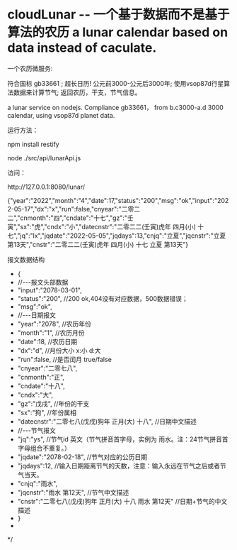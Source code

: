 # cloudLunar -- 一个基于数据而不是基于算法的农历 a lunar calendar based on data instead of caculate.
一个农历微服务:

符合国标 gb33661 ;
超长日历! 公元前3000-公元后3000年;
使用vsop87d行星算法数据来计算节气;
返回农历，干支，节气信息。

a lunar service on nodejs. 
Compliance gb33661，
from b.c3000-a.d 3000 calendar,
using vsop87d planet data.

<p>运行方法：</p>
<p>npm install restify</p>
<p>node ./src/api/lunarApi.js</p>

访问：
<p>http://127.0.0.1:8080/lunar/</p>

<p>{"year":"2022","month":"4","date":17,"status":"200","msg":"ok","input":"2022-05-17","dx":"x","run":false,"cnyear":"二零二二","cnmonth":"四","cndate":"十七","gz":"壬寅","sx":"虎","cndx":"小","datecnstr":"二零二二(壬寅)虎年 四月(小) 十七","jq":"lx","jqdate":"2022-05-05","jqdays":13,"cnjq":"立夏","jqcnstr":"立夏 第13天","cnstr":"二零二二(壬寅)虎年 四月(小) 十七 立夏 第13天"}</p>

 报文数据结构
 * {
 * //---报文头部数据
 * "input":"2078-03-01",
 * "status":"200",                                     //200 ok,404没有对应数据，500数据错误；
 * "msg":"ok",
 * //---日期报文
 * "year":"2078",                                      //农历年份
 * "month":"1",                                        //农历月份
 * "date":18,                                          //农历日期
 * "dx":"d",                                           //月份大小 x:小 d:大
 * "run":false,                                        //是否闰月 true/false
 * "cnyear":"二零七八",
 * "cnmonth":"正",
 * "cndate":"十八",
 * "cndx":"大",
 * "gz":"戊戌",                                        //年份的干支
 * "sx":"狗",                                          //年份属相
 * "datecnstr":"二零七八(戊戌)狗年 正月(大) 十八",       //日期中文描述
 * //---节气报文
 * "jq":"ys",                                          //节气id 英文（节气拼音首字母，实例为 雨水。注：24节气拼音首字母组合不重复。）
 * "jqdate":"2078-02-18",                              //节气对应的公历日期
 * "jqdays":12,                                        //输入日期距离节气的天数，注意：输入永远在节气之后或者节气当天。
 * "cnjq":"雨水",
 * "jqcnstr":"雨水 第12天",                             //节气中文描述
 * "cnstr":"二零七八(戊戌)狗年 正月(大) 十八 雨水 第12天" //日期+节气的中文描述
 * }
 * 
 */


